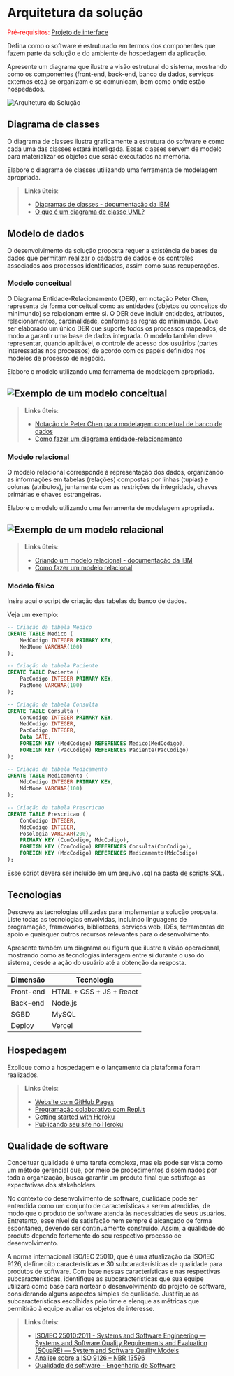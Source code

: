 # Arquitetura da solução

<span style="color:red">Pré-requisitos: <a href="04-Projeto-interface.md"> Projeto de interface</a></span>

Defina como o software é estruturado em termos dos componentes que fazem parte da solução e do ambiente de hospedagem da aplicação.  

Apresente um diagrama que ilustre a visão estrutural do sistema, mostrando como os componentes (front-end, back-end, banco de dados, serviços externos etc.) se organizam e se comunicam, bem como onde estão hospedados.  

![Arquitetura da Solução](images/arquitetura.png)

## Diagrama de classes

O diagrama de classes ilustra graficamente a estrutura do software e como cada uma das classes estará interligada. Essas classes servem de modelo para materializar os objetos que serão executados na memória.

Elabore o diagrama de classes utilizando uma ferramenta de modelagem apropriada.

> **Links úteis**:
> - [Diagramas de classes - documentação da IBM](https://www.ibm.com/docs/pt-br/rational-soft-arch/9.7.0?topic=diagrams-class)
> - [O que é um diagrama de classe UML?](https://www.lucidchart.com/pages/pt/o-que-e-diagrama-de-classe-uml)

##  Modelo de dados

O desenvolvimento da solução proposta requer a existência de bases de dados que permitam realizar o cadastro de dados e os controles associados aos processos identificados, assim como suas recuperações.

### Modelo conceitual 

O Diagrama Entidade-Relacionamento (DER), em notação Peter Chen, representa de forma conceitual como as entidades (objetos ou conceitos do minimundo) se relacionam entre si. O DER deve incluir entidades, atributos, relacionamentos, cardinalidade, conforme as regras do minimundo. Deve ser elaborado um único DER que suporte todos os processos mapeados, de modo a garantir uma base de dados integrada. O modelo também deve representar, quando aplicável, o controle de acesso dos usuários (partes interessadas nos processos) de acordo com os papéis definidos nos modelos de processo de negócio.

Elabore o modelo utilizando uma ferramenta de modelagem apropriada.

![Exemplo de um modelo conceitual](images/modelo_conceitual.png "Exemplo de modelo conceitual.")
---

> **Links úteis**:
> - [Notação de Peter Chen para modelagem conceitual de banco de dados](https://www.youtube.com/watch?v=_y31cFi_ByY)
> - [Como fazer um diagrama entidade-relacionamento](https://www.lucidchart.com/pages/pt/como-fazer-um-diagrama-entidade-relacionamento)

### Modelo relacional

O modelo relacional corresponde à representação dos dados, organizando as informações em tabelas (relações) compostas por linhas (tuplas) e colunas (atributos), juntamente com as restrições de integridade, chaves primárias e chaves estrangeiras.

Elabore o modelo utilizando uma ferramenta de modelagem apropriada.

![Exemplo de um modelo relacional](images/modelo_relacional.png "Exemplo de modelo relacional.")
---

> **Links úteis**:
> - [Criando um modelo relacional - documentação da IBM](https://www.ibm.com/docs/pt-br/cognos-analytics/12.0.0?topic=designer-creating-relational-model)
> - [Como fazer um modelo relacional](https://www.youtube.com/watch?v=DWWIREUkxOI)


### Modelo físico

Insira aqui o script de criação das tabelas do banco de dados.

Veja um exemplo:

```sql
-- Criação da tabela Medico
CREATE TABLE Medico (
    MedCodigo INTEGER PRIMARY KEY,
    MedNome VARCHAR(100)
);

-- Criação da tabela Paciente
CREATE TABLE Paciente (
    PacCodigo INTEGER PRIMARY KEY,
    PacNome VARCHAR(100)
);

-- Criação da tabela Consulta
CREATE TABLE Consulta (
    ConCodigo INTEGER PRIMARY KEY,
    MedCodigo INTEGER,
    PacCodigo INTEGER,
    Data DATE,
    FOREIGN KEY (MedCodigo) REFERENCES Medico(MedCodigo),
    FOREIGN KEY (PacCodigo) REFERENCES Paciente(PacCodigo)
);

-- Criação da tabela Medicamento
CREATE TABLE Medicamento (
    MdcCodigo INTEGER PRIMARY KEY,
    MdcNome VARCHAR(100)
);

-- Criação da tabela Prescricao
CREATE TABLE Prescricao (
    ConCodigo INTEGER,
    MdcCodigo INTEGER,
    Posologia VARCHAR(200),
    PRIMARY KEY (ConCodigo, MdcCodigo),
    FOREIGN KEY (ConCodigo) REFERENCES Consulta(ConCodigo),
    FOREIGN KEY (MdcCodigo) REFERENCES Medicamento(MdcCodigo)
);
```
Esse script deverá ser incluído em um arquivo .sql na pasta [de scripts SQL](../src/db).


## Tecnologias

Descreva as tecnologias utilizadas para implementar a solução proposta. Liste todas as tecnologias envolvidas, incluindo linguagens de programação, frameworks, bibliotecas, serviços web, IDEs, ferramentas de apoio e quaisquer outros recursos relevantes para o desenvolvimento.  

Apresente também um diagrama ou figura que ilustre a visão operacional, mostrando como as tecnologias interagem entre si durante o uso do sistema, desde a ação do usuário até a obtenção da resposta.

| **Dimensão**   | **Tecnologia**  |
| ---            | ---             |
| Front-end      | HTML + CSS + JS + React |
| Back-end       | Node.js         |
| SGBD           | MySQL           |
| Deploy         | Vercel          |


## Hospedagem

Explique como a hospedagem e o lançamento da plataforma foram realizados.

> **Links úteis**:
> - [Website com GitHub Pages](https://pages.github.com/)
> - [Programação colaborativa com Repl.it](https://repl.it/)
> - [Getting started with Heroku](https://devcenter.heroku.com/start)
> - [Publicando seu site no Heroku](http://pythonclub.com.br/publicando-seu-hello-world-no-heroku.html)

## Qualidade de software

Conceituar qualidade é uma tarefa complexa, mas ela pode ser vista como um método gerencial que, por meio de procedimentos disseminados por toda a organização, busca garantir um produto final que satisfaça às expectativas dos stakeholders.

No contexto do desenvolvimento de software, qualidade pode ser entendida como um conjunto de características a serem atendidas, de modo que o produto de software atenda às necessidades de seus usuários. Entretanto, esse nível de satisfação nem sempre é alcançado de forma espontânea, devendo ser continuamente construído. Assim, a qualidade do produto depende fortemente do seu respectivo processo de desenvolvimento.

A norma internacional ISO/IEC 25010, que é uma atualização da ISO/IEC 9126, define oito características e 30 subcaracterísticas de qualidade para produtos de software. Com base nessas características e nas respectivas subcaracterísticas, identifique as subcaracterísticas que sua equipe utilizará como base para nortear o desenvolvimento do projeto de software, considerando alguns aspectos simples de qualidade. Justifique as subcaracterísticas escolhidas pelo time e elenque as métricas que permitirão à equipe avaliar os objetos de interesse.

> **Links úteis**:
> - [ISO/IEC 25010:2011 - Systems and Software Engineering — Systems and Software Quality Requirements and Evaluation (SQuaRE) — System and Software Quality Models](https://www.iso.org/standard/35733.html/)
> - [Análise sobre a ISO 9126 – NBR 13596](https://www.tiespecialistas.com.br/analise-sobre-iso-9126-nbr-13596/)
> - [Qualidade de software - Engenharia de Software](https://www.devmedia.com.br/qualidade-de-software-engenharia-de-software-29/18209)
